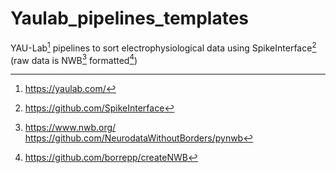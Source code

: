 # Yaulab_pipelines_templates
YAU-Lab[^1] pipelines to sort electrophysiological data using SpikeInterface[^2] (raw data is NWB[^3] formatted[^4])
[^1]: https://yaulab.com/
[^2]: https://github.com/SpikeInterface
[^3]: https://www.nwb.org/<br />https://github.com/NeurodataWithoutBorders/pynwb
[^4]: https://github.com/borrepp/createNWB
